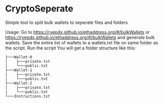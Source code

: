 # CryptoSeperate
Simple tool to split bulk wallets to seperate files and folders

Usage:
Go to https://ryepdx.github.io/ethaddress.org/#/bulkWallets or https://ryepdx.github.io/ethaddress.org/#/bulkWallets and generate bulk wallets.
Save the entire list of wallets to a wallets.txt file on same folder as the script.
Run the script
You will get a folder structure like this:
```
├───Wallet-0
|    ├───private.txt
|    └───public.txt
├───Wallet-1
|    ├───private.txt
|    └───public.txt
├───Wallet-2
|    ├───private.txt
|    └───public.txt
└───Instructions.txt
```
